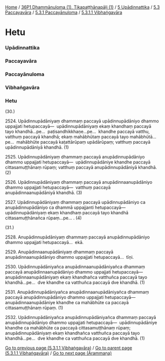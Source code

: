 
[Home](/) / [36P1 Dhammānuloma (1), Tikapaṭṭhānapāḷi (1)](../../../../../36P1.md) / [5 Upādinnattika](../../../../5.md) / [5.3 Paccayavāra](../../../5.3.md) / [5.3.1 Paccayānuloma](../../5.3.1.md) / [5.3.1.1 Vibhaṅgavāra](../5.3.1.1.md)

# Hetu

### Upādinnattika

### Paccayavāra

### Paccayānuloma

### Vibhaṅgavāra

### Hetu

(30.)

2524\. Upādinnupādāniyaṃ dhammaṃ paccayā upādinnupādāniyo dhammo uppajjati hetupaccayā—  upādinnupādāniyaṃ ekaṃ khandhaṃ paccayā tayo khandhā…pe…  paṭisandhikkhaṇe…pe…  khandhe paccayā vatthu, vatthuṃ paccayā khandhā; ekaṃ mahābhūtaṃ paccayā tayo mahābhūtā…pe…  mahābhūte paccayā kaṭattārūpaṃ upādārūpaṃ; vatthuṃ paccayā upādinnupādāniyā khandhā. (1)

2525\. Upādinnupādāniyaṃ dhammaṃ paccayā anupādinnupādāniyo dhammo uppajjati hetupaccayā—  upādinnupādāniye khandhe paccayā cittasamuṭṭhānaṃ rūpaṃ; vatthuṃ paccayā anupādinnupādāniyā khandhā. (2)

2526\. Upādinnupādāniyaṃ dhammaṃ paccayā anupādinnaanupādāniyo dhammo uppajjati hetupaccayā—  vatthuṃ paccayā anupādinnaanupādāniyā khandhā. (3)

2527\. Upādinnupādāniyaṃ dhammaṃ paccayā upādinnupādāniyo ca anupādinnupādāniyo ca dhammā uppajjanti hetupaccayā—  upādinnupādāniyaṃ ekaṃ khandhaṃ paccayā tayo khandhā cittasamuṭṭhānañca rūpaṃ…pe… . (4)

(31.)

2528\. Anupādinnupādāniyaṃ dhammaṃ paccayā anupādinnupādāniyo dhammo uppajjati hetupaccayā…  ekā.

2529\. Anupādinnaanupādāniyaṃ dhammaṃ paccayā anupādinnaanupādāniyo dhammo uppajjati hetupaccayā…  tīṇi.

2530\. Upādinnupādāniyañca anupādinnaanupādāniyañca dhammaṃ paccayā anupādinnaanupādāniyo dhammo uppajjati hetupaccayā—  anupādinnaanupādāniyaṃ ekaṃ khandhañca vatthuñca paccayā tayo khandhā…pe…  dve khandhe ca vatthuñca paccayā dve khandhā. (1)

2531\. Anupādinnupādāniyañca anupādinnaanupādāniyañca dhammaṃ paccayā anupādinnupādāniyo dhammo uppajjati hetupaccayā—  anupādinnaanupādāniye khandhe ca mahābhūte ca paccayā cittasamuṭṭhānaṃ rūpaṃ. (1)

2532\. Upādinnupādāniyañca anupādinnupādāniyañca dhammaṃ paccayā anupādinnupādāniyo dhammo uppajjati hetupaccayā—  upādinnupādāniye khandhe ca mahābhūte ca paccayā cittasamuṭṭhānaṃ rūpaṃ; anupādinnupādāniyaṃ ekaṃ khandhañca vatthuñca paccayā tayo khandhā…pe…  dve khandhe ca vatthuñca paccayā dve khandhā. (1)

[Go to previous page (5.3.1.1 Vibhaṅgavāra)](../5.3.1.1.md) / [Go to parent page (5.3.1.1 Vibhaṅgavāra)](../5.3.1.1.md) / [Go to next page (Ārammaṇa)](Arammana.md)


